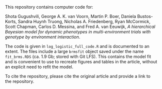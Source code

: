 This repository contains computer code for: 

Shota Gugushvili, George A. K. van Voorn, Martin P. Boer, Daniela Bustos-Korts, Sandra Huynh Truong, Nicholas A. Friedenberg, Ryan McCormick, Scott Chapman, Carlos D. Messina,
and Fred A. van Eeuwijk, *A hierarchical Bayesian model for dynamic phenotypes in multi-environment trials with genotype by environment interaction*.

The code is given in `log_logistic_full_code.R` and is documented to an extent. The files include a large `brmsfit` object saved under the name `fit_brms.RDS` (ca. 1.9 Gb; stored with Git LFS). This contains the model fit and is convenient to use to recreate figures and tables in the article, without an explicit need to refit the model.

To cite the repository, please cite the original article and provide a link to the repository.
